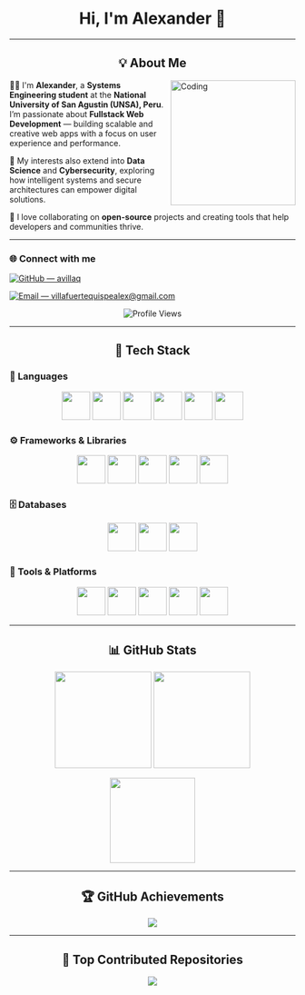 <h1 align="center">
  <b>Hi, I'm Alexander 👋</b>
</h1>

---

<div align="center">
  <h2>💡 About Me</h2>
</div>

<img align="right" alt="Coding" src="https://i.pinimg.com/originals/e4/26/70/e426702edf874b181aced1e2fa5c6cde.gif" width="220"/>

👨‍💻 I'm **Alexander**, a **Systems Engineering student** at the **National University of San Agustin (UNSA), Peru**.  
I’m passionate about **Fullstack Web Development** — building scalable and creative web apps with a focus on user experience and performance.  

🚀 My interests also extend into **Data Science** and **Cybersecurity**, exploring how intelligent systems and secure architectures can empower digital solutions.  

💬 I love collaborating on **open-source** projects and creating tools that help developers and communities thrive.

---

### 🌐 Connect with me

<p align="center">

[![GitHub — avillaq](https://img.shields.io/badge/GitHub%20—%20avillaq-100000?style=for-the-badge&logo=github&logoColor=white)](https://github.com/avillaq)
<!-- [![LinkedIn — alexander-vq](https://img.shields.io/badge/LinkedIn%20—%20alexander--vq-0077B5?style=for-the-badge&logo=linkedin&logoColor=white)](www.linkedin.com/in/alexander-vq) -->
<!-- [![Portfolio — avillaq.dev](https://img.shields.io/badge/Portfolio%20—%20alexander_vq-255E63?style=for-the-badge&logo=firefox&logoColor=white)](https://portfolio-alexander-vq.vercel.app) -->
[![Email — villafuertequispealex@gmail.com](https://img.shields.io/badge/Email%20—%20villafuertequispealex%40gmail.com-D14836?style=for-the-badge&logo=gmail&logoColor=white)](mailto:villafuertequispealex@gmail.com)

</p>

<p align="center">
  <img src="https://komarev.com/ghpvc/?username=avillaq&label=Profile%20views&color=0e75b6&style=for-the-badge" alt="Profile Views" />
</p>

---

<!-- 
## 📜 Certifications

<p align="center">
  🎓 <b>Certifications & Badges</b>
</p>

<p align="center">
  <img src="https://img.shields.io/badge/AWS%20Certified%20Cloud%20Practitioner-232F3E?style=for-the-badge&logo=amazonaws&logoColor=white"/>
  <img src="https://img.shields.io/badge/Google%20Data%20Analytics-34A853?style=for-the-badge&logo=google&logoColor=white"/>
  <img src="https://img.shields.io/badge/Python%20for%20Everybody-FFD43B?style=for-the-badge&logo=python&logoColor=white"/>
  <br/>
  <i>Add your Credly or certificate links here once available:</i><br/>
  [View all on Credly](https://www.credly.com/users/tuusuario)
</p>


---
-->

<div align="center">
  <h2>🧠 Tech Stack</h2>
</div>

### 💬 Languages  
<p align="center">
  <img src="https://cdn.jsdelivr.net/gh/devicons/devicon/icons/javascript/javascript-original.svg" width="50px"/>
  <img src="https://cdn.jsdelivr.net/gh/devicons/devicon/icons/typescript/typescript-original.svg" width="50px"/>
  <img src="https://cdn.jsdelivr.net/gh/devicons/devicon/icons/python/python-original.svg" width="50px"/>
  <img src="https://cdn.jsdelivr.net/gh/devicons/devicon/icons/java/java-original.svg" width="50px"/>
  <img src="https://cdn.jsdelivr.net/gh/devicons/devicon/icons/html5/html5-original.svg" width="50px"/>
  <img src="https://cdn.jsdelivr.net/gh/devicons/devicon/icons/css3/css3-original.svg" width="50px"/>
</p>

### ⚙️ Frameworks & Libraries  
<p align="center">
  <img src="https://cdn.jsdelivr.net/gh/devicons/devicon/icons/react/react-original.svg" width="50px"/>
  <img src="https://cdn.jsdelivr.net/gh/devicons/devicon/icons/nextjs/nextjs-original.svg" width="50px"/>
  <img src="https://cdn.jsdelivr.net/gh/devicons/devicon/icons/angular/angular-original.svg" width="50px"/>
  <img src="https://cdn.jsdelivr.net/gh/devicons/devicon/icons/django/django-plain.svg" width="50px"/>
  <img src="https://cdn.jsdelivr.net/gh/devicons/devicon/icons/flask/flask-original.svg" width="50px"/>
</p>

### 🗄️ Databases  
<p align="center">
  <img src="https://cdn.jsdelivr.net/gh/devicons/devicon/icons/postgresql/postgresql-original.svg" width="50px"/>
  <img src="https://cdn.jsdelivr.net/gh/devicons/devicon/icons/mysql/mysql-original.svg" width="50px"/>
  <img src="https://cdn.jsdelivr.net/gh/devicons/devicon/icons/mongodb/mongodb-original.svg" width="50px"/>
</p>

### 🧰 Tools & Platforms  
<p align="center">
  <img src="https://cdn.jsdelivr.net/gh/devicons/devicon/icons/git/git-original.svg" width="50px"/>
  <img src="https://cdn.jsdelivr.net/gh/devicons/devicon/icons/github/github-original.svg" width="50px"/>
  <img src="https://cdn.jsdelivr.net/gh/devicons/devicon/icons/docker/docker-original.svg" width="50px"/>
  <img src="https://cdn.jsdelivr.net/gh/devicons/devicon/icons/linux/linux-original.svg" width="50px"/>
  <img src="https://cdn.jsdelivr.net/gh/devicons/devicon/icons/vscode/vscode-original.svg" width="50px"/>
</p>

---

<div align="center">
  <h2>📊 GitHub Stats</h2>
</div>

<p align="center">
  <img src="https://github-readme-stats.vercel.app/api?username=avillaq&show_icons=true&theme=tokyonight&count_private=true" height="170">
  <img src="https://github-readme-streak-stats.herokuapp.com/?user=avillaq&theme=tokyonight" height="170">
</p>

<p align="center">
  <img src="https://github-readme-stats.vercel.app/api/top-langs/?username=avillaq&layout=compact&theme=tokyonight" height="150">
</p>

---

<div align="center">
  <h2>🏆 GitHub Achievements</h2>
</div>

<p align="center">
  <img src="https://github-profile-trophy.vercel.app/?username=avillaq&theme=darkhub&no-frame=true&no-bg=true&margin-w=5">
</p>

---

<div align="center">
  <h2>🚀 Top Contributed Repositories</h2>
</div>

<p align="center">
  <img src="https://github-contributor-stats.vercel.app/api?username=avillaq&limit=5&theme=tokyonight&combine_all_yearly_contributions=true">
</p>

